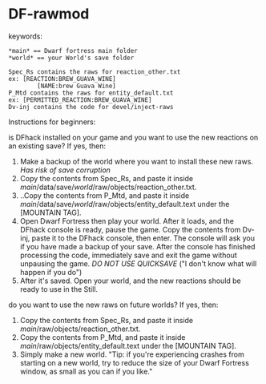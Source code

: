 # DF-rawmod

keywords:  

	*main* == Dwarf fortress main folder
	*world* == your World's save folder

	Spec_Rs contains the raws for reaction_other.txt
  	ex: [REACTION:BREW_GUAVA_WINE]
	        [NAME:brew Guava Wine]
	P_Mtd contains the raws for entity_default.txt
  	ex: [PERMITTED_REACTION:BREW_GUAVA_WINE]
	Dv-inj contains the code for devel/inject-raws


Instructions for beginners:

is DFhack installed on your game and you want to use the new reactions on an existing save? If yes, then:
1. Make a backup of the world where you want to install these new raws. *Has risk of save corruption*
2. Copy the contents from Spec_Rs, and paste it inside *main*/data/save/*world*/raw/objects/reaction_other.txt.
3. ..Copy the contents from P_Mtd, and paste it inside *main*/data/save/*world*/raw/objects/entity_default.text under the [MOUNTAIN TAG].
4. Open Dwarf Fortress then play your world. After it loads, and the DFhack console is ready, pause the game. Copy the contents from Dv-inj, paste it to the DFhack console, then enter. The console will ask you if you have made a backup of your save. After the console has finished processing the code, immediately save and exit the game without unpausing the game. *DO NOT USE QUICKSAVE* ("I don't know what will happen if you do")
5. After it's saved. Open your world, and the new reactions should be ready to use in the Still.

do you want to use the new raws on future worlds? If yes, then:
1. Copy the contents from Spec_Rs, and paste it inside *main*/raw/objects/reaction_other.txt.
2. Copy the contents from P_Mtd, and paste it inside *main*/raw/objects/entity_default.text under the [MOUNTAIN TAG].
3. Simply make a new world. "Tip: if you're experiencing crashes from starting on a new world, try to reduce the size of your Dwarf Fortress window, as small as you can if you like."
